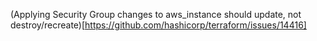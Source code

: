 (Applying Security Group changes to aws_instance should update, not destroy/recreate)[https://github.com/hashicorp/terraform/issues/14416]